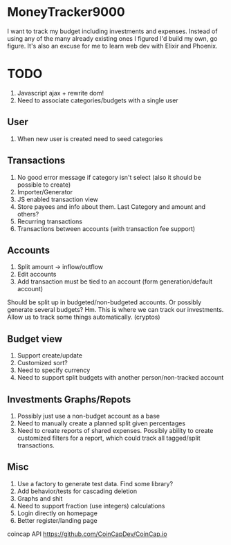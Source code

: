 # MoneyTracker9000

I want to track my budget including investments and expenses. Instead of using any of the many already existing ones I figured I'd build my own, go figure. It's also an excuse for me to learn web dev with Elixir and Phoenix.

# TODO

1. Javascript ajax + rewrite dom!
1. Need to associate categories/budgets with a single user

## User
1. When new user is created need to seed categories

## Transactions
1. No good error message if category isn't select (also it should be possible to create)
1. Importer/Generator
1. JS enabled transaction view
1. Store payees and info about them. Last Category and amount and others?
1. Recurring transactions
1. Transactions between accounts (with transaction fee support)

## Accounts
1. Split amount -> inflow/outflow
1. Edit accounts
1. Add transaction must be tied to an account (form generation/default account)

Should be split up in budgeted/non-budgeted accounts. Or possibly generate several budgets? Hm.
This is where we can track our investments.
Allow us to track some things automatically. (cryptos)

## Budget view
1. Support create/update
1. Customized sort?
1. Need to specify currency
1. Need to support split budgets with another person/non-tracked account

## Investments Graphs/Repots
1. Possibly just use a non-budget account as a base
1. Need to manually create a planned split given percentages
1. Need to create reports of shared expenses.
    Possibly ability to create customized filters for a report, which could track all tagged/split transactions.

## Misc
1. Use a factory to generate test data. Find some library?
1. Add behavior/tests for cascading deletion
1. Graphs and shit
1. Need to support fraction (use integers) calculations
1. Login directly on homepage
1. Better register/landing page

coincap API <https://github.com/CoinCapDev/CoinCap.io>

